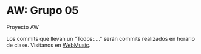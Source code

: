 # AW: Grupo 05
Proyecto AW

Los commits que llevan un "Todos:...." serán commits realizados en horario de clase.
Visitanos en <a href="http://webmusic.pe.hu">WebMusic</a>.

